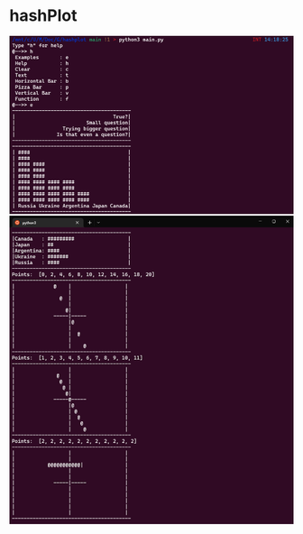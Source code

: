 # hashPlot

![](https://github.com/wwwxkz/hashPlot/blob/main/README/0.png)
![](https://github.com/wwwxkz/hashPlot/blob/main/README/1.png)
